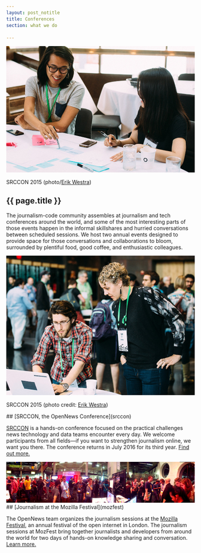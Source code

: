 ```yaml
---
layout: post_notitle
title: Conferences
section: what we do

---
```

<img src="/media/img/srccon2015-francis-cathy-erik-westra.jpg" class="topline">
<p class="caption">SRCCON 2015 (photo/<a href="http://www.westraco.com/">Erik Westra</a>)</p>

<h2>{{ page.title }}</h2>
<p class="bodybig">The journalism-code community assembles at journalism and tech conferences around the world, and some of the most interesting parts of those events happen in the informal skillshares and hurried conversations between scheduled sessions. We host two annual events designed to provide space for those conversations and collaborations to bloom, surrounded by plentiful food, good coffee, and enthusiastic colleagues.</p>


<img src="/media/img/srccon-tiff-michael-erik-westra.jpg" class="topline section">
<p class="caption">SRCCON 2015 (photo credit: <a href="http://www.westraco.com/">Erik Westra</a>)</p>
## [SRCCON, the OpenNews Conference](srccon)

[SRCCON](srccon) is a hands-on conference focused on the practical challenges news technology and data teams encounter every day. We welcome participants from all fields—if you want to strengthen journalism online, we want you there. The conference returns in July 2016 for its third year. [Find out more.](srccon)

<img src="/media/img/mozfestpano.jpg" class="topline section">
## [Journalism at the Mozilla Festival](mozfest)

The OpenNews team organizes the journalism sessions at the [Mozilla Festival](https://2015.mozillafestival.org/),  an annual festival of the open internet in London. The journalism sessions at MozFest bring together journalists and developers from around the world for two days of hands-on knowledge sharing and conversation. [Learn more.](mozfest)
